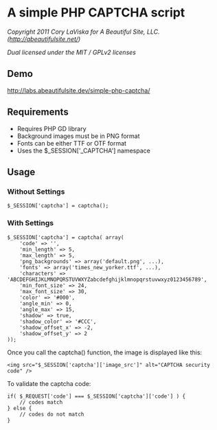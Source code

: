 # A simple PHP CAPTCHA script

_Copyright 2011 Cory LaViska for A Beautiful Site, LLC. (http://abeautifulsite.net/)_

_Dual licensed under the MIT / GPLv2 licenses_


## Demo

http://labs.abeautifulsite.dev/simple-php-captcha/


## Requirements

* Requires PHP GD library
* Background images must be in PNG format
* Fonts can be either TTF or OTF format
* Uses the $_SESSION['_CAPTCHA'] namespace


## Usage


### Without Settings

	$_SESSION['captcha'] = captcha();

### With Settings

	$_SESSION['captcha'] = captcha( array(
		'code' => '',
		'min_length' => 5,
		'max_length' => 5,
		'png_backgrounds' => array('default.png', ...),
		'fonts' => array('times_new_yorker.ttf', ...),
		'characters' => 'ABCDEFGHIJKLMNOPQRSTUVWXYZabcdefghijklmnopqrstuvwxyz0123456789',
		'min_font_size' => 24,
		'max_font_size' => 30,
		'color' => '#000',
		'angle_min' => 0,
		'angle_max' => 15,
		'shadow' => true,
		'shadow_color' => '#CCC',
		'shadow_offset_x' => -2,
		'shadow_offset_y' => 2
	));

Once you call the captcha() function, the image is displayed like this:

	<img src="$_SESSION['captcha']['image_src']" alt="CAPTCHA security code" />

To validate the captcha code:

	if( $_REQUEST['code'] === $_SESSION['captcha']['code'] ) {
		// codes match
	} else {
		// codes do not match
	}